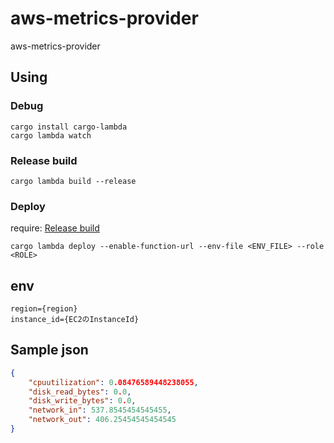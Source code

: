 # aws-metrics-provider
aws-metrics-provider

## Using

### Debug

```Shell
cargo install cargo-lambda
cargo lambda watch
```

### Release build

```Shell
cargo lambda build --release
```

### Deploy

require: [Release build](#Release-build)

```Shell
cargo lambda deploy --enable-function-url --env-file <ENV_FILE> --role <ROLE>
```

## env

```Shell
region={region}
instance_id={EC2のInstanceId}
```

## Sample json

```json
{
    "cpuutilization": 0.08476589448238055,
    "disk_read_bytes": 0.0,
    "disk_write_bytes": 0.0,
    "network_in": 537.8545454545455,
    "network_out": 406.25454545454545
}
```
